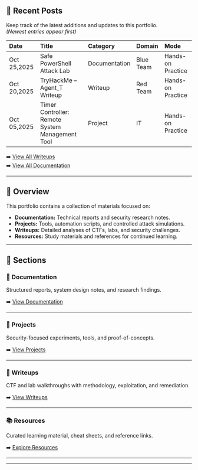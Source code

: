 

## 📰 Recent Posts

Keep track of the latest additions and updates to this portfolio.  
*(Newest entries appear first)*

| Date | Title | Category | Domain | Mode |
|:-----|:------|:---------|:-------|:-----|
| Oct 25,2025 | Safe PowerShell Attack Lab | Documentation | Blue Team | Hands-on Practice |
| Oct 20,2025 | TryHackMe – Agent_T Writeup | Writeup | Red Team | Hands-on Practice |
| Oct 05,2025 | Timer Controller: Remote System Management Tool | Project | IT | Hands-on Practice |

➡️ [View All Writeups](./writeups/index.html)  
➡️ [View All Documentation](./docs/index.html)

---

## 📘 Overview

This portfolio contains a collection of materials focused on:

- **Documentation:** Technical reports and security research notes.  
- **Projects:** Tools, automation scripts, and controlled attack simulations.  
- **Writeups:** Detailed analyses of CTFs, labs, and security challenges.  
- **Resources:** Study materials and references for continued learning.

---

## 📂 Sections

### 🧠 Documentation
Structured reports, system design notes, and research findings.

➡️ [View Documentation](./docs/index.html)

---

### 🧰 Projects
Security-focused experiments, tools, and proof-of-concepts.

➡️ [View Projects](./projects/index.html)

---

### 🧩 Writeups
CTF and lab walkthroughs with methodology, exploitation, and remediation.

➡️ [View Writeups](./writeups/index.html)

---

### 📚 Resources
Curated learning material, cheat sheets, and reference links.

➡️ [Explore Resources](./resources/index.html)

---

---



